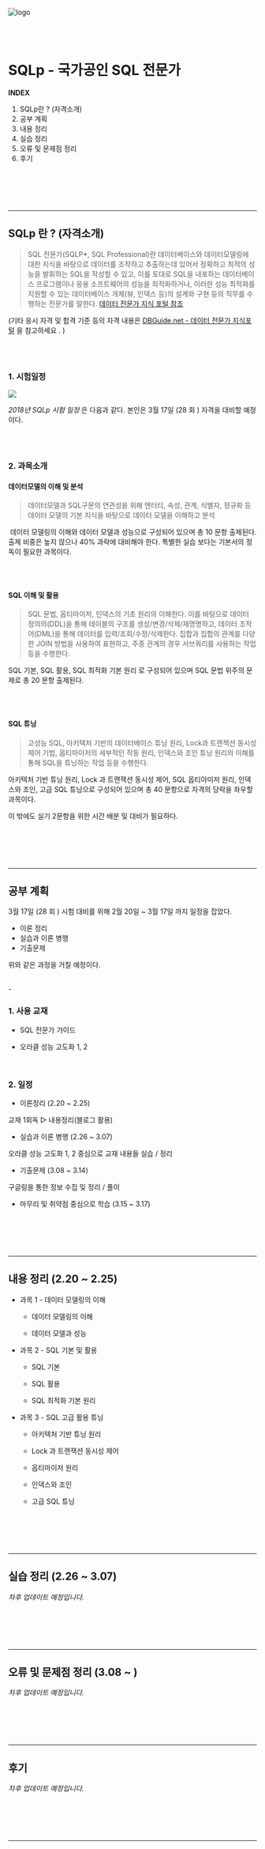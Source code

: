 ![logo](../image/logo.png)

</br>
</br>

# SQLp - 국가공인 SQL 전문가

   **INDEX**

1. SQLp란 ? (자격소개)
2. 공부 계획
3. 내용 정리
4. 실습 정리
5. 오류 및 문제점 정리
6. 후기

</br>
</br>
</br>
</br>

----


## SQLp 란 ? (자격소개)

> SQL 전문가(SQLP*, SQL Professional)란 데이터베이스와 데이터모델링에 대한 지식을 바탕으로 데이터를 조작하고 추출하는데 있어서 정확하고 최적의 성능을 발휘하는 SQL을 작성할 수 있고, 이를 토대로 SQL을 내포하는 데이터베이스 프로그램이나 응용 소프트웨어의 성능을 최적화하거나, 이러한 성능 최적화를 지원할 수 있는 데이터베이스 개체(뷰, 인덱스 등)의 설계와 구현 등의 직무를 수행하는 전문가를 말한다.  [데이터 전문가 지식 포털 참조](http://www.dbguide.net/da.db?cmd=snb_sqlp_1)

 

(기타 응시 자격 및 합격 기준 등의 자격 내용은 [DBGuide.net - 데이터 전문가 지식포털](http://www.dbguide.net/) 을 참고하세요 . )


</br>
</br>

###

### 1. **시험일정**


![](.\image\sqlpSchedule.PNG)

*2018년 SQLp 시험 일정* 은 다음과 같다.   본인은 3월 17일 (28 회 ) 자격을 대비할 예정이다.



</br>
</br>

### 2. **과목소개** 

#### 데이터모델의 이해 및 분석

>  데이터모델과 SQL구문의 연관성을 위해 엔터티, 속성, 관계, 식별자, 정규화 등 데이터 모델의 기본 지식을 바탕으로 데이터 모델을 이해하고 분석

​    데이터 모델링의 이해와 데이터 모델과 성능으로 구성되어 있으며 총 10 문항 출제된다.  출제 비중은 높지 않으나 40% 과락에 대비해야 한다. 특별한 실습 보다는 기본서의 정독이 필요한 과목이다. 

</br>
</br>


#### SQL 이해 및 활용

>   SQL 문법, 옵티마이저, 인덱스의 기초 원리의 이해한다. 이를 바탕으로 데이터 정의의(DDL)을 통해 테이블의 구조를 생성/변경/삭제/재명명하고, 데이터 조작어(DML)을 통해 데이터를 입력/조회/수정/삭제한다. 집합과 집합의 관계를 다양한 JOIN 방법을 사용하여 표현하고, 주종 관계의 경우 서브쿼리를 사용하는 작업 등을 수행한다.

SQL 기본, SQL 활용, SQL 최적화 기본 원리 로 구성되어 있으며 SQL 문법 위주의 문제로 총 20 문항 출제된다. 


</br>
</br>

#### SQL 튜닝

>   고성능 SQL, 아키텍처 기반의 데이터베이스 튜닝 원리, Lock과 트랜잭션 동시성 제어 기법, 옵티마이저의 세부적인 작동 원리, 인덱스와 조인 튜닝 원리의 이해를 통해 SQL을 튜닝하는 작업 등을 수행한다.

아키텍처 기반 튜닝 원리, Lock 과 트랜잭션 동시성 제어, SQL 옵티아미저 원리, 인덱스와 조인, 고급 SQL 튜닝으로 구성되어 있으며 총  40 문항으로 자격의 당락을 좌우할 과목이다. 



이 밖에도 실기 2문항을 위한 시간 배분 및 대비가 필요하다. 


</br>
</br>
</br>
</br>


----


## 공부 계획

3월 17일 (28 회 ) 시험 대비를 위해 2월 20일 ~ 3월 17일 까지 일정을 잡았다.

- 이론 정리 
- 실습과 이론 병행
- 기출문제

위와 같은 과정을 거칠 예정이다. 


</br>
-

 ### 1. 사용 교재 

- SQL 전문가 가이드


- 오라클 성능 고도화 1, 2


</br>

### 2. 일정 

- 이론정리 (2.20 ~ 2.25)

교재 1회독   ▷   내용정리(블로그 활용)

- 실습과 이론 병행 (2.26 ~ 3.07)

오라클 성능 고도화 1, 2 중심으로 교재 내용들 실습 / 정리



- 기출문제 (3.08 ~ 3.14) 

구글링을 통한 정보 수집 및 정리 / 풀이



- 마무리 및 취약점 중심으로 학습 (3.15 ~ 3.17)

</br>
</br>
</br>
</br>



----

## 내용 정리 (2.20 ~ 2.25)

   

- 과목 1 - 데이터 모델링의 이해

  -  데이터 모델링의 이해

  -  데이터 모델과 성능



- 과목 2 - SQL 기본 및 활용

  -  SQL 기본

  -  SQL 활용 

  -  SQL 최적화 기본 원리



-  과목 3 - SQL 고급 활용 튜닝

   -  아키텍처 기반 튜닝 원리

   -  Lock 과 트랜잭션 동시성 제어

   -  옵티마이저 원리

   -  인덱스와 조인

   -  고급 SQL 튜닝


</br>
</br>
</br>
</br>


----



## 실습 정리 (2.26 ~ 3.07)

*차후 업데이트 예정입니다.*



</br>
</br>
</br>
</br>


----



## 오류 및 문제점 정리  (3.08 ~ ) 

*차후 업데이트 예정입니다.*


</br>
</br>
</br>
</br>


----



## 후기 

*차후 업데이트 예정입니다.*


</br>
</br>
</br>
</br>


----


</br>
</br>